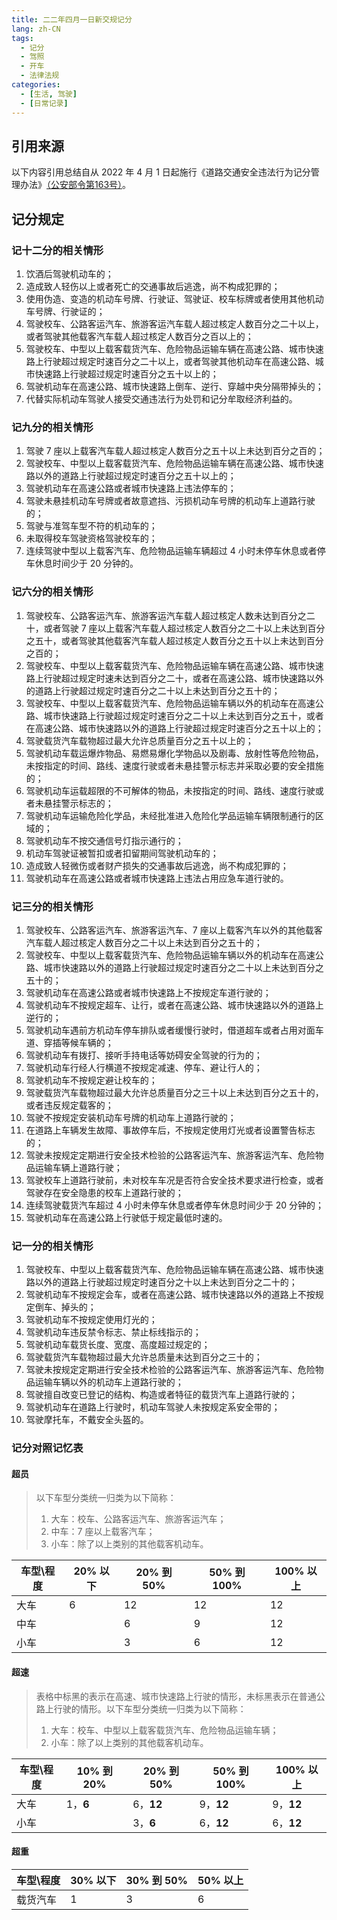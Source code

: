 ```yaml
---
title: 二二年四月一日新交规记分
lang: zh-CN
tags: 
  - 记分
  - 驾照
  - 开车
  - 法律法规
categories: 
  - [生活, 驾驶]
  - [日常记录]
---
```


## 引用来源

以下内容引用总结自从 2022 年 4 月 1 日起施行《道路交通安全违法行为记分管理办法》[（公安部令第163号）](https://www.mps.gov.cn/n6557558/c8281723/content.html)。

## 记分规定

### 记十二分的相关情形

1. 饮酒后驾驶机动车的；
2. 造成致人轻伤以上或者死亡的交通事故后逃逸，尚不构成犯罪的；
3. 使用伪造、变造的机动车号牌、行驶证、驾驶证、校车标牌或者使用其他机动车号牌、行驶证的；
4. 驾驶校车、公路客运汽车、旅游客运汽车载人超过核定人数百分之二十以上，或者驾驶其他载客汽车载人超过核定人数百分之百以上的；
6. 驾驶校车、中型以上载客载货汽车、危险物品运输车辆在高速公路、城市快速路上行驶超过规定时速百分之二十以上，或者驾驶其他机动车在高速公路、城市快速路上行驶超过规定时速百分之五十以上的；
7. 驾驶机动车在高速公路、城市快速路上倒车、逆行、穿越中央分隔带掉头的；
8. 代替实际机动车驾驶人接受交通违法行为处罚和记分牟取经济利益的。

### 记九分的相关情形

1. 驾驶 7 座以上载客汽车载人超过核定人数百分之五十以上未达到百分之百的；
2. 驾驶校车、中型以上载客载货汽车、危险物品运输车辆在高速公路、城市快速路以外的道路上行驶超过规定时速百分之五十以上的；
3. 驾驶机动车在高速公路或者城市快速路上违法停车的；
4. 驾驶未悬挂机动车号牌或者故意遮挡、污损机动车号牌的机动车上道路行驶的；
5. 驾驶与准驾车型不符的机动车的；
6. 未取得校车驾驶资格驾驶校车的；
7. 连续驾驶中型以上载客汽车、危险物品运输车辆超过 4 小时未停车休息或者停车休息时间少于 20 分钟的。

### 记六分的相关情形

1. 驾驶校车、公路客运汽车、旅游客运汽车载人超过核定人数未达到百分之二十，或者驾驶 7 座以上载客汽车载人超过核定人数百分之二十以上未达到百分之五十，或者驾驶其他载客汽车载人超过核定人数百分之五十以上未达到百分之百的；
2. 驾驶校车、中型以上载客载货汽车、危险物品运输车辆在高速公路、城市快速路上行驶超过规定时速未达到百分之二十，或者在高速公路、城市快速路以外的道路上行驶超过规定时速百分之二十以上未达到百分之五十的；
3. 驾驶校车、中型以上载客载货汽车、危险物品运输车辆以外的机动车在高速公路、城市快速路上行驶超过规定时速百分之二十以上未达到百分之五十，或者在高速公路、城市快速路以外的道路上行驶超过规定时速百分之五十以上的；
4. 驾驶载货汽车载物超过最大允许总质量百分之五十以上的；
5. 驾驶机动车载运爆炸物品、易燃易爆化学物品以及剧毒、放射性等危险物品，未按指定的时间、路线、速度行驶或者未悬挂警示标志并采取必要的安全措施的；
6. 驾驶机动车运载超限的不可解体的物品，未按指定的时间、路线、速度行驶或者未悬挂警示标志的；
7. 驾驶机动车运输危险化学品，未经批准进入危险化学品运输车辆限制通行的区域的；
8. 驾驶机动车不按交通信号灯指示通行的；
9. 机动车驾驶证被暂扣或者扣留期间驾驶机动车的；
10. 造成致人轻微伤或者财产损失的交通事故后逃逸，尚不构成犯罪的；
11. 驾驶机动车在高速公路或者城市快速路上违法占用应急车道行驶的。

### 记三分的相关情形

1. 驾驶校车、公路客运汽车、旅游客运汽车、7 座以上载客汽车以外的其他载客汽车载人超过核定人数百分之二十以上未达到百分之五十的；
2. 驾驶校车、中型以上载客载货汽车、危险物品运输车辆以外的机动车在高速公路、城市快速路以外的道路上行驶超过规定时速百分之二十以上未达到百分之五十的；
3. 驾驶机动车在高速公路或者城市快速路上不按规定车道行驶的；
4. 驾驶机动车不按规定超车、让行，或者在高速公路、城市快速路以外的道路上逆行的；
5. 驾驶机动车遇前方机动车停车排队或者缓慢行驶时，借道超车或者占用对面车道、穿插等候车辆的；
6. 驾驶机动车有拨打、接听手持电话等妨碍安全驾驶的行为的；
7. 驾驶机动车行经人行横道不按规定减速、停车、避让行人的；
8. 驾驶机动车不按规定避让校车的；
9. 驾驶载货汽车载物超过最大允许总质量百分之三十以上未达到百分之五十的，或者违反规定载客的；
10. 驾驶不按规定安装机动车号牌的机动车上道路行驶的；
11. 在道路上车辆发生故障、事故停车后，不按规定使用灯光或者设置警告标志的；
12. 驾驶未按规定定期进行安全技术检验的公路客运汽车、旅游客运汽车、危险物品运输车辆上道路行驶；
13. 驾驶校车上道路行驶前，未对校车车况是否符合安全技术要求进行检查，或者驾驶存在安全隐患的校车上道路行驶的；
14. 连续驾驶载货汽车超过 4 小时未停车休息或者停车休息时间少于 20 分钟的；
15. 驾驶机动车在高速公路上行驶低于规定最低时速的。

### 记一分的相关情形

1. 驾驶校车、中型以上载客载货汽车、危险物品运输车辆在高速公路、城市快速路以外的道路上行驶超过规定时速百分之十以上未达到百分之二十的；
2. 驾驶机动车不按规定会车，或者在高速公路、城市快速路以外的道路上不按规定倒车、掉头的；
3. 驾驶机动车不按规定使用灯光的；
4. 驾驶机动车违反禁令标志、禁止标线指示的；
5. 驾驶机动车载货长度、宽度、高度超过规定的；
6. 驾驶载货汽车载物超过最大允许总质量未达到百分之三十的；
7. 驾驶未按规定定期进行安全技术检验的公路客运汽车、旅游客运汽车、危险物品运输车辆以外的机动车上道路行驶的；
8. 驾驶擅自改变已登记的结构、构造或者特征的载货汽车上道路行驶的；
9. 驾驶机动车在道路上行驶时，机动车驾驶人未按规定系安全带的；
10. 驾驶摩托车，不戴安全头盔的。

### 记分对照记忆表

#### 超员

> 以下车型分类统一归类为以下简称：
> 1. 大车：校车、公路客运汽车、旅游客运汽车；
> 2. 中车：7 座以上载客汽车；
> 3. 小车：除了以上类别的其他载客机动车。

| 车型\\程度 | 20% 以下 | 20% 到 50% | 50% 到 100% | 100% 以上 |
| ---------- | -------- | ---------- | ----------- | --------- |
| 大车       | 6        | 12         | 12          | 12        |
| 中车       |          | 6          | 9           | 12        |
| 小车       |          | 3          | 6           | 12        |

#### 超速

> 表格中标黑的表示在高速、城市快速路上行驶的情形，未标黑表示在普通公路上行驶的情形。以下车型分类统一归类为以下简称：
> 1. 大车：校车、中型以上载客载货汽车、危险物品运输车辆；
> 2. 小车：除了以上类别的其他载客机动车。

| 车型\\程度 | 10% 到 20% | 20% 到 50% | 50% 到 100% | 100% 以上 |
| ---------- | ---------- | ---------- | ----------- | --------- |
| 大车       | 1，**6**   | 6，**12**  | 9，**12**   | 9，**12** |
| 小车       |            | 3，**6**   | 6，**12**   | 6，**12** |

#### 超重

| 车型\\程度 | 30% 以下 | 30% 到 50% | 50% 以上 |
| ---------- | -------- | ---------- | -------- |
| 载货汽车   | 1        | 3          | 6        |
